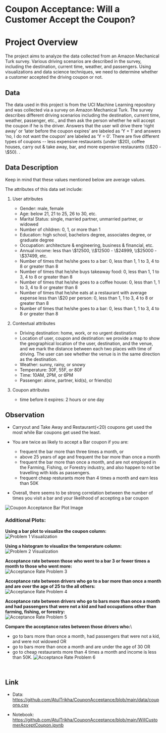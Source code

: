 # Coupon Acceptance: Will a Customer Accept the Coupon?

# Project Overview

The project aims to analyze the data collected from an Amazon Mechanical Turk survey. Various driving scenarios are described in the survey, including the destination, current time, weather, and passengers. Using visualizations and data science techniques, we need to determine whether a customer accepted the driving coupon or not.

## Data

The data used in this project is from the UCI Machine Learning repository and was collected via a survey on Amazon Mechanical Turk. The survey describes different driving scenarios including the destination, current time, weather, passenger, etc., and then ask the person whether he will accept the coupon if he is the driver. Answers that the user will drive there ‘right away’ or ‘later before the coupon expires’ are labeled as ‘Y = 1’ and answers ‘no, I do not want the coupon’ are labeled as ‘Y = 0’.  There are five different types of coupons -- less expensive restaurants (under \\$20), coffee houses, carry out & take away, bar, and more expensive restaurants (\\$20 - \\$50). .

## Data Description
Keep in mind that these values mentioned below are average values.

The attributes of this data set include:

1. User attributes
    -  Gender: male, female
    -  Age: below 21, 21 to 25, 26 to 30, etc.
    -  Marital Status: single, married partner, unmarried partner, or widowed
    -  Number of children: 0, 1, or more than 1
    -  Education: high school, bachelors degree, associates degree, or graduate degree
    -  Occupation: architecture & engineering, business & financial, etc.
    -  Annual income: less than \\$12500, \\$12500 - \\$24999, \\$25000 - \\$37499, etc.
    -  Number of times that he/she goes to a bar: 0, less than 1, 1 to 3, 4 to 8 or greater than 8
    -  Number of times that he/she buys takeaway food: 0, less than 1, 1 to 3, 4 to 8 or greater than 8
    -  Number of times that he/she goes to a coffee house: 0, less than 1, 1 to 3, 4 to 8 or greater than 8
    -  Number of times that he/she eats at a restaurant with average expense less than \\$20 per
    person: 0, less than 1, 1 to 3, 4 to 8 or greater than 8
    -  Number of times that he/she goes to a bar: 0, less than 1, 1 to 3, 4 to 8 or greater than 8
    

2. Contextual attributes
    - Driving destination: home, work, or no urgent destination
    - Location of user, coupon and destination: we provide a map to show the geographical
    location of the user, destination, and the venue, and we mark the distance between each
    two places with time of driving. The user can see whether the venue is in the same
    direction as the destination.
    - Weather: sunny, rainy, or snowy
    - Temperature: 30F, 55F, or 80F
    - Time: 10AM, 2PM, or 6PM
    - Passenger: alone, partner, kid(s), or friend(s)


3. Coupon attributes
    - time before it expires: 2 hours or one day

## Observation

- Carryout and Take Away and Restaurant(<20) coupons get used the most while Bar coupons get used the least.

- You are twice as likely to accept a Bar coupon if you are:
    - frequent the bar more than three times a month, or
    - above 25 years of age and frequent the bar more than once a month
    - frequent the bar more than once a month, and are not employed in the Farming, Fishing, or Forestry industry, and also happen to not be travelling with kids as passengers.
    - frequent cheap resturants more than 4 times a month and earn less than 50K
- Overall, there seems to be strong correlation between the number of times you visit a bar and your likelihood of accepting a bar coupon

![Coupon Acceptance Bar Plot Image](https://github.com/AtulTrikha/CouponAcceptance/blob/main/images/coupon_acceptance.png "Coupon Acceptance Bar Plot")

### Additional Plots:

**Using a bar plot to visualize the coupon column:**\
![Problem 1 Visualization](https://github.com/AtulTrikha/CouponAcceptance/blob/main/images/Visualize_Coupon_Using_Barplot.png "Problem 1 Visualization")
<br />

**Using a histogram to visualize the temperature column:**\
![Problem 2 Visualization](https://github.com/AtulTrikha/CouponAcceptance/blob/main/images/Visualize_Temprature_Using_Histogram.png "Problem 2 Visualization")
<br />

 **Acceptance rate between those who went to a bar 3 or fewer times a month to those who went more:**\
![Acceptance Rate Problem 3](https://github.com/AtulTrikha/CouponAcceptance/blob/main/images/Visualizing_Bar_Coupon_Acceptance_3_or_Fewer_or_More_Than_3.png "Acceptance Rate Problem 3")
<br />

**Acceptance rate between drivers who go to a bar more than once a month and are over the age of 25 to the all others:**\
![Acceptance Rate Problem 4](https://github.com/AtulTrikha/CouponAcceptance/blob/main/images/Visualizing_Bar_Coupon_Acceptance_Visited_Bar_More_Than_Once_Over_25.png "Acceptance Rate Problem 4")
<br />

**Acceptance rate between drivers who go to bars more than once a month and had passengers that were not a kid and had occupations other than farming, fishing, or forestry:**\
![Acceptance Rate Problem 5](https://github.com/AtulTrikha/CouponAcceptance/blob/main/images/Visualizing_Bar_Coupon_Acceptance_Once_A_Month_Not_Farming_Fishing_Forestry_No_Kid_Passengers.png "Acceptance Rate Problem 5")
<br />

**Compare the acceptance rates between those drivers who:**\
 - go to bars more than once a month, had passengers that were not a kid, and were not widowed OR
 - go to bars more than once a month and are under the age of 30 OR
 - go to cheap restaurants more than 4 times a month and income is less than 50K.
![Acceptance Rate Problem 6](https://github.com/AtulTrikha/CouponAcceptance/blob/main/images/Visualizing_Bar_Coupon_Acceptance_Based_On_Criteria_6.png "Acceptance Rate Problem 6")
<br />

## Link

- Data: https://github.com/AtulTrikha/CouponAcceptance/blob/main/data/coupons.csv

- Notebook: https://github.com/AtulTrikha/CouponAcceptance/blob/main/WillCustomerAcceptCoupon.ipynb
